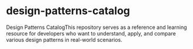 # design-patterns-catalog
Design Patterns CatalogThis repository serves as a reference and learning resource for developers who want to understand, apply, and compare various design patterns in real-world scenarios.
